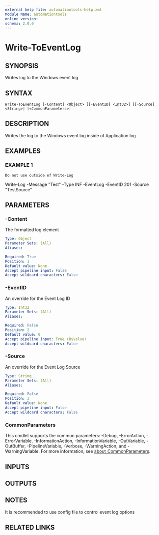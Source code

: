 ```yaml
---
external help file: automationtools-help.xml
Module Name: automationtools
online version:
schema: 2.0.0
---
```


# Write-ToEventLog

## SYNOPSIS
Writes log to the Windows event log

## SYNTAX

```
Write-ToEventLog [-Content] <Object> [[-EventID] <Int32>] [[-Source] <String>] [<CommonParameters>]
```

## DESCRIPTION
Writes the log to the Windows event log inside of Application log

## EXAMPLES

### EXAMPLE 1
```
Do not use outside of Write-Log
```

Write-Log -Message "Test" -Type INF -EventLog -EventID 201 -Source "TestSource"

## PARAMETERS

### -Content
The formatted log element

```yaml
Type: Object
Parameter Sets: (All)
Aliases:

Required: True
Position: 1
Default value: None
Accept pipeline input: False
Accept wildcard characters: False
```

### -EventID
An override for the Event Log ID

```yaml
Type: Int32
Parameter Sets: (All)
Aliases:

Required: False
Position: 2
Default value: 0
Accept pipeline input: True (ByValue)
Accept wildcard characters: False
```

### -Source
An override for the Event Log Source

```yaml
Type: String
Parameter Sets: (All)
Aliases:

Required: False
Position: 3
Default value: None
Accept pipeline input: False
Accept wildcard characters: False
```

### CommonParameters
This cmdlet supports the common parameters: -Debug, -ErrorAction, -ErrorVariable, -InformationAction, -InformationVariable, -OutVariable, -OutBuffer, -PipelineVariable, -Verbose, -WarningAction, and -WarningVariable. For more information, see [about_CommonParameters](http://go.microsoft.com/fwlink/?LinkID=113216).

## INPUTS

## OUTPUTS

## NOTES
It is recommended to use config file to control event log options

## RELATED LINKS
